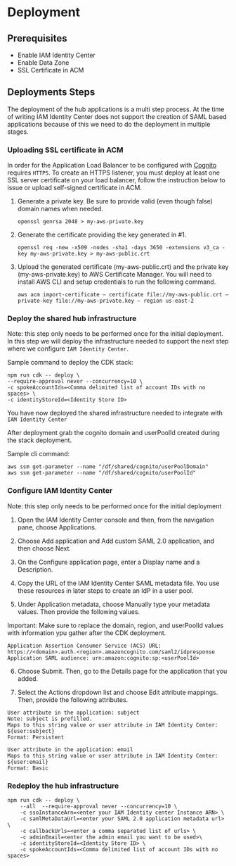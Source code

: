 # Deployment

## Prerequisites
-   Enable IAM Identity Center
-   Enable Data Zone    
-   SSL Certificate in ACM

## Deployments Steps
The deployment of the hub applications is a multi step process.
At the time of writing IAM Identity Center does not support the creation of SAML based applications because of this we need to do the deployment in multiple stages.  

### Uploading SSL certificate in ACM 

In order for the Application Load Balancer to be configured with [Cognito](https://docs.aws.amazon.com/elasticloadbalancing/latest/application/listener-authenticate-users.html#cognito-requirements) requires `HTTPS`. To create an HTTPS listener, you must deploy at least one SSL server certificate on your load balancer, follow the instruction below to issue or upload self-signed certificate in ACM.

1. Generate a private key. Be sure to provide valid (even though false) domain names when needed.
    ```shell
    openssl genrsa 2048 > my-aws-private.key
    ```
2. Generate the certificate providing the key generated in #1.
    ```shell
    openssl req -new -x509 -nodes -sha1 -days 3650 -extensions v3_ca -key my-aws-private.key > my-aws-public.crt
    ```
3. Upload the generated certificate (my-aws-public.crt) and the private key (my-aws-private.key) to AWS Certificate Manager. You will need to install AWS CLI and setup credentials to run the following command.
    ```shell
    aws acm import-certificate — certificate file://my-aws-public.crt — private-key file://my-aws-private.key — region us-east-2
    ```

### Deploy the shared hub infrastructure
Note: this step only needs to be performed once for the initial deployment.
In this step we will deploy the infrastructure needed to support the next step where we configure `IAM Identity Center`.

Sample command to deploy the CDK stack:
```
npm run cdk -- deploy \
--require-approval never --concurrency=10 \
-c spokeAccountIds=<Comma delimited list of account IDs with no spaces> \
-c identityStoreId=<Identity Store ID> 
``` 

You have now deployed the shared infrastructure needed to integrate with `IAM Identity Center` 

After deployment grab the cognito domain and userPoolId created during the stack deployment.

Sample cli command:
```
aws ssm get-parameter --name "/df/shared/cognito/userPoolDomain"
aws ssm get-parameter --name "/df/shared/cognito/userPoolId"

```

### Configure IAM Identity Center
Note: this step only needs to be performed once for the initial deployment    

1.    Open the IAM Identity Center console and then, from the navigation pane, choose Applications.

2.    Choose Add application and Add custom SAML 2.0 application, and then choose Next.

3.    On the Configure application page, enter a Display name and a Description.

4.    Copy the URL of the IAM Identity Center SAML metadata file. You use these resources in later steps to create an IdP in a user pool.

5.    Under Application metadata, choose Manually type your metadata values. Then provide the following values.

Important: Make sure to replace the domain, region, and userPoolId values with information ypu gather after the CDK deployment.
```
Application Assertion Consumer Service (ACS) URL: https://<domain>.auth.<region>.amazoncognito.com/saml2/idpresponse
Application SAML audience: urn:amazon:cognito:sp:<userPoolId>
```

6.    Choose Submit. Then, go to the Details page for the application that you added.

7.    Select the Actions dropdown list and choose Edit attribute mappings. Then, provide the following attributes.
```
User attribute in the application: subject
Note: subject is prefilled.
Maps to this string value or user attribute in IAM Identity Center: ${user:subject}
Format: Persistent

User attribute in the application: email
Maps to this string value or user attribute in IAM Identity Center: ${user:email}
Format: Basic
```


### Redeploy the hub infrastructure

```
npm run cdk -- deploy \
    --all  --require-approval never --concurrency=10 \
    -c ssoInstanceArn=<enter your IAM Identity center Instance ARN> \
    -c samlMetaDataUrl=<enter your SAML 2.0 application metadata url> \
    -c callbackUrls=<enter a comma separated list of urls> \
    -c adminEmail=<enter the admin email you want to be used>\
    -c identityStoreId=<Identity Store ID> \
    -c spokeAccountIds=<Comma delimited list of account IDs with no spaces>
```
